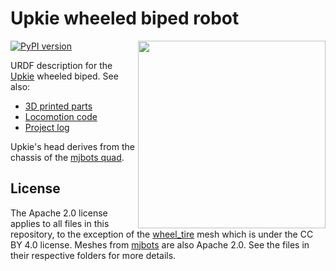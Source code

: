 # Upkie wheeled biped robot

<img src="https://user-images.githubusercontent.com/1189580/169594012-2d685579-2b66-4470-9def-57bd0656b420.png" align="right" width="300">

[![PyPI version](https://img.shields.io/pypi/v/upkie_description)](https://pypi.org/project/upkie_description/)

URDF description for the [Upkie](https://hackaday.io/project/185729-upkie-wheeled-biped-robot) wheeled biped. See also:

- [3D printed parts](https://www.printables.com/model/127831-upkie-wheeled-biped-robot)
- [Locomotion code](https://github.com/tasts-robots/upkie_locomotion)
- [Project log](https://hackaday.io/project/185729/logs)

Upkie's head derives from the chassis of the [mjbots quad](https://github.com/mjbots/quad).

## License

The Apache 2.0 license applies to all files in this repository, to the exception of the [wheel\_tire](meshes/wheel_tire) mesh which is under the CC BY 4.0 license. Meshes from [mjbots](meshes/mjbots) are also Apache 2.0. See the files in their respective folders for more details.
